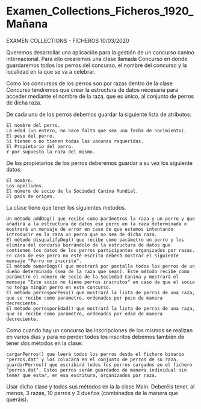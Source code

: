# Examen_Collections_Ficheros_1920_Mañana

EXAMEN COLLECTIONS - FICHEROS 10/03/2020

Queremos desarrollar una aplicación para la gestión de un concurso canino internacional. Para ello crearemos una clase llamada Concurso en donde guardaremos todos los perros del concurso, el nombre del concurso y la localidad en la que se va a celebrar.

Como los concursos de los perros son por razas dentro de la clase Concurso tendremos que crear la estructura de datos necesaria para acceder mediante el nombre de la raza, que es único, al conjunto de perros de dicha raza.

De cada uno de los perros debemos guardar la siguiente lista de atributos:

    El nombre del perro.
    La edad (un entero, no hace falta que sea una fecha de nacimiento).
    El peso del perro.
    Si tienen o no tienen todas las vacunas requeridas.
    El Propietario del perro.
    Y por supuesto la raza del mismo.

De los propietarios de los perros deberemos guardar a su vez los siguiente datos:

    El nombre.
    Los apellidos.
    El número de socio de la Sociedad Canina Mundial.
    El país de origen.

La clase tiene que tener los siguientes metodos.

    Un método addDog() que recibe como parámetros la raza y un perro y que añadirá a la estructura de datos ese perro en la raza determinada o mostrará un mensaje de error en caso de que estemos intentando introducir en la raza un perro que no sea de dicha raza.
    El método disqualifyDog() que recibe como parámetro un perro y los elimina del concurso borrándolo de la estructura de datos que contienen los datos de los perros participantes organizados por razas. En caso de ese perro no esté escrito deberá mostrar el siguiente mensaje "Perro no inscrito".
    El método ownerDogs() que mostrará por pantalla todos los perros de un dueño determinado (sea de la raza que sean). Este método recibe como parámetro el número de socio de la Sociedad Canina y mostrará el mensaje "Este socio no tiene perros inscritos" en caso de que el socio no tenga ningún perro en este concurso.
    El método perrosporPeso() que mostrará la lista de perros de una raza, que se recibe como parámetro, ordenados por peso de manera decreciente.
    El método perrosporEdad() que mostrará la lista de perros de una raza, que se recibe como parámetro, ordenados por edad de manera decreciente.

Como cuando hay un concurso las inscripciones de los mismos se realizan en varios días y para no perder todos los inscritos debemos también de tener dos métodos en la clase:

    cargarPerros() que leerá todos los perros desde el fichero binario "perros.dat" y los colocará en el conjunto de perros de su raza.
    guardarPerros() que escribirá todos los perros cargados en el fichero "perros.dat". Estos perros serán guardados de manera individual sin tener que estar, en esa escritura, organizados por raza.

Usar dicha clase y todos sus métodos en la la clase Main. Deberéis tener, al menos, 3 razas, 10 perros y 3 dueños (combinados de la manera que queráis).
